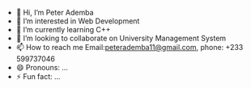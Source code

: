 - 👋 Hi, I’m Peter Ademba
- 👀 I’m interested in Web Development
- 🌱 I’m currently learning C++
- 💞️ I’m looking to collaborate on University Management System
- 📫 How to reach me Email:peterademba11@gmail.com, phone: +233 599737046
- 😄 Pronouns: ...
- ⚡ Fun fact: ...

<!---
peterademba11/peterademba11 is a ✨ special ✨ repository because its `README.md` (this file) appears on your GitHub profile.
You can click the Preview link to take a look at your changes.
--->
